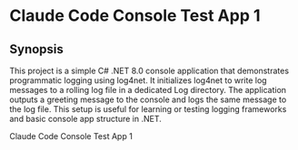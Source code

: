 # Claude Code Console Test App 1

## Synopsis

This project is a simple C# .NET 8.0 console application that demonstrates programmatic logging using log4net. It initializes log4net to write log messages to a rolling log file in a dedicated Log directory. The application outputs a greeting message to the console and logs the same message to the log file. This setup is useful for learning or testing logging frameworks and basic console app structure in .NET.

 
Claude Code Console Test App 1
